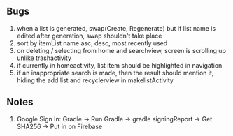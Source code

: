 ## Bugs
1. when a list is generated, swap(Create, Regenerate)
but if list name is edited after generation, swap shouldn't take place
2. sort by itemList name asc, desc, most recently used
3. on deleting / selecting from home and searchview, screen is scrolling up unlike trashactivity 
4. if currently in homeactivity, list item should be highlighted in navigation
5. if an inappropriate search is made, then the result should mention it, hiding the add list and recyclerview in makelistActivity

## Notes
1. Google Sign In: Gradle -> Run Gradle -> gradle signingReport -> Get SHA256 -> Put in on Firebase
